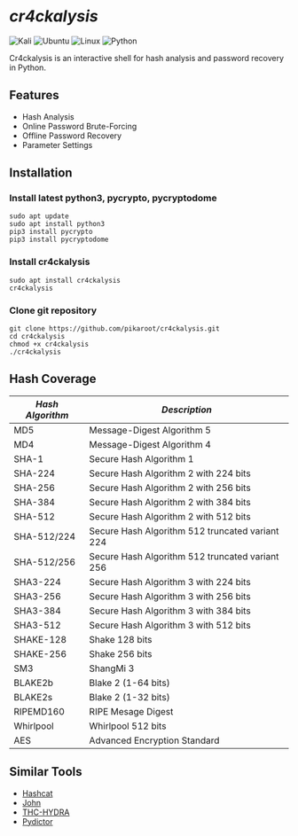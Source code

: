# ***cr4ckalysis***

![Kali](https://img.shields.io/badge/Kali_Linux-557C94?style=for-the-badge&logo=kali-linux&logoColor=white)
![Ubuntu](https://img.shields.io/badge/Ubuntu-E95420?style=for-the-badge&logo=ubuntu&logoColor=white)
![Linux](https://img.shields.io/badge/Linux-FCC624?style=for-the-badge&logo=linux&logoColor=black)
![Python](https://img.shields.io/badge/python_3.10-3670A0?style=for-the-badge&logo=python&logoColor=ffdd54)

Cr4ckalysis is an interactive shell for hash analysis and password recovery in Python.

## Features

- Hash Analysis
- Online Password Brute-Forcing
- Offline Password Recovery
- Parameter Settings

## Installation

### Install latest python3, pycrypto, pycryptodome
```
sudo apt update
sudo apt install python3
pip3 install pycrypto
pip3 install pycryptodome
```

### Install cr4ckalysis
```
sudo apt install cr4ckalysis
cr4ckalysis
```

### Clone git repository
```
git clone https://github.com/pikaroot/cr4ckalysis.git
cd cr4ckalysis
chmod +x cr4ckalysis
./cr4ckalysis
```

## Hash Coverage

| ***Hash Algorithm*** | ***Description***                              |
|----------------------|------------------------------------------------|
| MD5                  | Message-Digest Algorithm 5                     |
| MD4                  | Message-Digest Algorithm 4                     |
| SHA-1                | Secure Hash Algorithm 1                        |
| SHA-224              | Secure Hash Algorithm 2 with 224 bits          |
| SHA-256              | Secure Hash Algorithm 2 with 256 bits          |
| SHA-384              | Secure Hash Algorithm 2 with 384 bits          |
| SHA-512              | Secure Hash Algorithm 2 with 512 bits          |
| SHA-512/224          | Secure Hash Algorithm 512 truncated variant 224|
| SHA-512/256          | Secure Hash Algorithm 512 truncated variant 256|
| SHA3-224             | Secure Hash Algorithm 3 with 224 bits          |
| SHA3-256             | Secure Hash Algorithm 3 with 256 bits          |
| SHA3-384             | Secure Hash Algorithm 3 with 384 bits          |
| SHA3-512             | Secure Hash Algorithm 3 with 512 bits          |
| SHAKE-128            | Shake 128 bits                                 |
| SHAKE-256            | Shake 256 bits                                 |
| SM3                  | ShangMi 3                                      |
| BLAKE2b              | Blake 2 (1-64 bits)                            |
| BLAKE2s              | Blake 2 (1-32 bits)                            |
| RIPEMD160            | RIPE Mesage Digest                             |
| Whirlpool            | Whirlpool 512 bits                             |
| AES                  | Advanced Encryption Standard                   |

## Similar Tools

- [Hashcat](https://github.com/hashcat/hashcat)
- [John](https://github.com/openwall/john)
- [THC-HYDRA](https://github.com/vanhauser-thc/thc-hydra)
- [Pydictor](https://github.com/LandGrey/pydictor)
